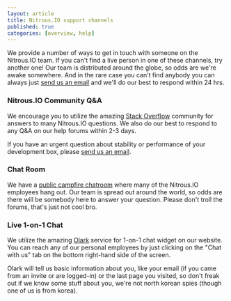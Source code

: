```yaml
---
layout: article
title: Nitrous.IO support channels
published: true
categories: [overview, help]
---
```


We provide a number of ways to get in touch with someone on the Nitrous.IO team.  If you can't find a live person in one of these channels, try another one! Our team is distributed around the globe, so odds are we're awake somewhere.  And in the rare case you can't find anybody you can always just [send us an email](mailto:support@nitrous.io) and we'll do our best to respond within 24 hrs.

### Nitrous.IO Community Q&A

We encourage you to utilize the amazing [Stack Overflow](http://stackoverflow.com/) community for answers to many Nitrous.IO questions.  We also do our best to respond to any Q&A on our help forums within 2-3 days.

If you have an urgent question about stability or performance of your development box, please [send us an email](mailto:support@nitrous.io).

### Chat Room

We have a [public campfire chatroom](https://www.nitrous.io/chat) where many of the Nitrous.IO employees hang out. Our team is spread out around the world, so odds are there will be somebody here to answer your question. Please don't troll the forums, that's just not cool bro.

### Live 1-on-1 Chat

We utilize the amazing [Olark](https://www.olark.com) service for 1-on-1 chat widget on our website. You can reach any of our personal employees by just clicking on the "Chat with us" tab on the bottom right-hand side of the screen.

Olark will tell us basic information about you, like your email (if you came from an invite or are logged-in) or the last page you visited, so don't freak out if we know some stuff about you, we're not north korean spies (though one of us is from korea).
